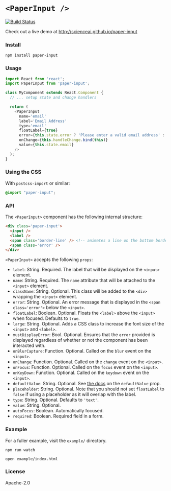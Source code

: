 
# `<PaperInput />`

[![Build Status](https://travis-ci.org/scienceai/paper-input.svg?branch=master)](https://travis-ci.org/scienceai/paper-input)

Check out a live demo at http://scienceai.github.io/paper-input

### Install

```
npm install paper-input
```

### Usage

```js
import React from 'react';
import PaperInput from 'paper-input';

class MyComponent extends React.Component {
  // ... setup state and change handlers

  return (
    <PaperInput
      name='email'
      label='Email Address'
      type='email'
      floatLabel={true}
      error={this.state.error ? 'Please enter a valid email address' : ''}
      onChange={this.handleChange.bind(this)}
      value={this.state.email}
    />
  );
}
```

### Using the CSS

With `postcss-import` or similar:

```css
@import "paper-input";
```

### API

The `<PaperInput>` component has the following internal structure:
```html
<div class='paper-input'>
  <input />
  <label />
  <span class='border-line' /> <!-- animates a line on the bottom border of the input -->
  <span class='error' />
</div>
```

`<PaperInput>` accepts the following `props`:
* `label`: String. Required. The label that will be displayed on the `<input>` element.
* `name`: String. Required. The `name` attribute that will be attached to the `<input>` element.
* `className`: String. Optional. This class will be added to the `<div>` wrapping the `<input>`
  element.
* `error`: String. Optional. An error message that is displayed in the `<span class='error'>` below
  the `<input>`.
* `floatLabel`: Boolean. Optional. Floats the `<label>` above the `<input>` when focused. Defaults
  to `true`.
* `large`: String. Optional. Adds a CSS class to increase the font size of the `<input>` and
  `<label>`.
* `mustDisplayError`: Bool. Optional. Ensures that the `error` provided is displayed regardless of
  whether or not the component has been interacted with.
* `onBlurCapture`: Function. Optional. Called on the `blur` event on the `<input>`.
* `onChange`: Function. Optional. Called on the `change` event on the `<input>`.
* `onFocus`: Function. Optional. Called on the `focus` event on the `<input>`.
* `onKeyDown`: Function. Optional. Called on the `keydown` event on the `<input>`.
* `defaultValue`: String. Optional. See
  [the docs](https://facebook.github.io/react/docs/forms.html#default-value) on the `defaultValue`
  prop.
* `placeholder`: String. Optional. Note that you should not set `floatLabel` to `false` if using a
  placeholder as it will overlap with the label.
* `type`: String. Optional. Defaults to `'text'`.
* `value`: String. Optional.
* `autoFocus`: Boolean. Automatically focused.
* `required`: Boolean. Required field in a form.

### Example

For a fuller example, visit the `example/` directory.

```
npm run watch
```
```
open example/index.html
```

### License

Apache-2.0
